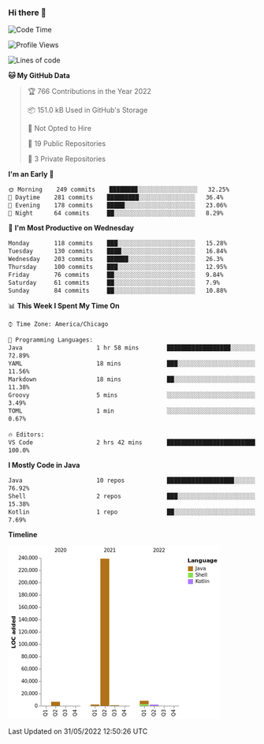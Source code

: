 ### Hi there 👋


<!--START_SECTION:waka-->
![Code Time](http://img.shields.io/badge/Code%20Time-2%2C276%20hrs%203%20mins-blue)

![Profile Views](http://img.shields.io/badge/Profile%20Views-0-blue)

![Lines of code](https://img.shields.io/badge/From%20Hello%20World%20I%27ve%20Written-259%20Thousand%20lines%20of%20code-blue)

**🐱 My GitHub Data** 

> 🏆 766 Contributions in the Year 2022
 > 
> 📦 151.0 kB Used in GitHub's Storage 
 > 
> 🚫 Not Opted to Hire
 > 
> 📜 19 Public Repositories 
 > 
> 🔑 3 Private Repositories  
 > 
**I'm an Early 🐤** 

```text
🌞 Morning    249 commits    ████████░░░░░░░░░░░░░░░░░   32.25% 
🌆 Daytime    281 commits    █████████░░░░░░░░░░░░░░░░   36.4% 
🌃 Evening    178 commits    █████░░░░░░░░░░░░░░░░░░░░   23.06% 
🌙 Night      64 commits     ██░░░░░░░░░░░░░░░░░░░░░░░   8.29%

```
📅 **I'm Most Productive on Wednesday** 

```text
Monday       118 commits    ███░░░░░░░░░░░░░░░░░░░░░░   15.28% 
Tuesday      130 commits    ████░░░░░░░░░░░░░░░░░░░░░   16.84% 
Wednesday    203 commits    ██████░░░░░░░░░░░░░░░░░░░   26.3% 
Thursday     100 commits    ███░░░░░░░░░░░░░░░░░░░░░░   12.95% 
Friday       76 commits     ██░░░░░░░░░░░░░░░░░░░░░░░   9.84% 
Saturday     61 commits     ██░░░░░░░░░░░░░░░░░░░░░░░   7.9% 
Sunday       84 commits     ██░░░░░░░░░░░░░░░░░░░░░░░   10.88%

```


📊 **This Week I Spent My Time On** 

```text
⌚︎ Time Zone: America/Chicago

💬 Programming Languages: 
Java                     1 hr 58 mins        ██████████████████░░░░░░░   72.89% 
YAML                     18 mins             ███░░░░░░░░░░░░░░░░░░░░░░   11.56% 
Markdown                 18 mins             ██░░░░░░░░░░░░░░░░░░░░░░░   11.38% 
Groovy                   5 mins              ░░░░░░░░░░░░░░░░░░░░░░░░░   3.49% 
TOML                     1 min               ░░░░░░░░░░░░░░░░░░░░░░░░░   0.67%

🔥 Editors: 
VS Code                  2 hrs 42 mins       █████████████████████████   100.0%

```

**I Mostly Code in Java** 

```text
Java                     10 repos            ███████████████████░░░░░░   76.92% 
Shell                    2 repos             ███░░░░░░░░░░░░░░░░░░░░░░   15.38% 
Kotlin                   1 repo              ██░░░░░░░░░░░░░░░░░░░░░░░   7.69%

```


**Timeline**

![Chart not found](https://raw.githubusercontent.com/powercasgamer/powercasgamer/master/charts/bar_graph.png) 


 Last Updated on 31/05/2022 12:50:26 UTC
<!--END_SECTION:waka-->

